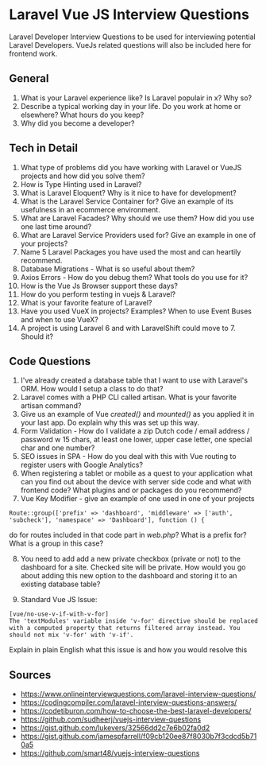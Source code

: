 # Laravel Vue JS Interview Questions
Laravel Developer Interview Questions to be used for interviewing potential Laravel Developers. VueJs related questions will also be included here for frontend work.


## General

1. What is your Laravel experience like? Is Laravel populair in x? Why so?
2. Describe a typical working day in your life. Do you work at home or elsewhere? What hours do you keep?
3. Why did you become a developer?

## Tech in Detail
1. What type of problems did you have working with Laravel or VueJS projects and how did you solve them?
2. How is Type Hinting used in Laravel?
3. What is Laravel Eloquent? Why is it nice to have for development?
4. What is the Laravel Service Container for? Give an example of its usefulness in an ecommerce environment.
5. What are Laravel Facades? Why should we use them? How did you use one last time around?
6.  What are Laravel Service Providers used for? Give an example in one of your projects?
7.  Name 5 Laravel Packages you have used the most and can heartily recommend.
8.  Database Migrations - What is so useful about them?
9.  Axios Errors - How do you debug them? What tools do you use for it?
10.  How is the Vue Js Browser support these days?
11. How do you perform testing in vuejs & Laravel?
12. What is your favorite feature of Laravel?
13. Have you used VueX in projects? Examples? When to use Event Buses and when to use VueX?
14. A project is using Laravel 6 and with LaravelShift could move to 7. Should it?


## Code Questions

1. I've already created a database table that I want to use with Laravel's ORM. How would I setup a class to do that?
2. Laravel comes with a PHP CLI called artisan. What is your favorite artisan command?
3. Give us an example of Vue *created()* and *mounted()* as you applied it in your last app. Do explain why this was set up this way.
4. Form Validation - How do I validate a zip Dutch code / email address / password w 15 chars, at least one lower, upper case letter, one special char and one number?
5.  SEO issues in SPA - How do you deal with this with Vue routing to register users with Google Analytics?
6.  When registering a tablet or mobile as a quest to your application what can you find out about the device with server side code and what with frontend code? What plugins and or packages do you recommend?
7.   Vue Key Modifier - give an example of one used in one of your projects
```
Route::group(['prefix' => 'dashboard', 'middleware' => ['auth', 'subcheck'], 'namespace' => 'Dashboard'], function () {
```

do for routes included in that code part in *web.php*? What is a prefix for? What is a group in this case?

8. You need to add add a new private checkbox (private or not) to the dashboard for a site. Checked site will be private. How would you go about adding this new option to the dashboard and storing it to an existing database table?

9. Standard Vue JS Issue:

```
[vue/no-use-v-if-with-v-for]
The 'textModules' variable inside 'v-for' directive should be replaced with a computed property that returns filtered array instead. You should not mix 'v-for' with 'v-if'.
```

Explain in plain English what this issue is and how you would resolve this

## Sources

* https://www.onlineinterviewquestions.com/laravel-interview-questions/
* https://codingcompiler.com/laravel-interview-questions-answers/
* https://codetiburon.com/how-to-choose-the-best-laravel-developers/
* https://github.com/sudheerj/vuejs-interview-questions
* https://gist.github.com/lukevers/32566dd2c7e6b02fa0d2
* https://gist.github.com/jamespfarrell/f09cb120ee87f8030b7f3cdcd5b710a5
* https://github.com/smart48/vuejs-interview-questions
